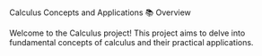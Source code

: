 Calculus Concepts and Applications 📚
Overview

Welcome to the Calculus project! This project aims to delve into fundamental concepts of calculus and their practical applications.

